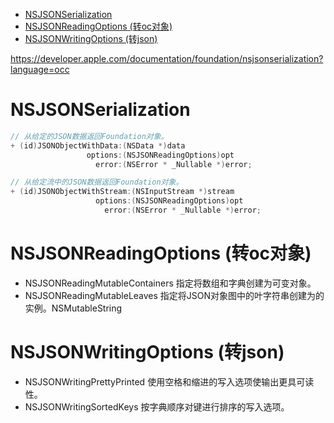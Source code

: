 <!-- TOC -->

- [NSJSONSerialization](#nsjsonserialization)
- [NSJSONReadingOptions (转oc对象)](#nsjsonreadingoptions-转oc对象)
- [NSJSONWritingOptions (转json)](#nsjsonwritingoptions-转json)

<!-- /TOC -->

https://developer.apple.com/documentation/foundation/nsjsonserialization?language=occ

# NSJSONSerialization

```c++
// 从给定的JSON数据返回Foundation对象。
+ (id)JSONObjectWithData:(NSData *)data 
                 options:(NSJSONReadingOptions)opt 
                   error:(NSError * _Nullable *)error;

// 从给定流中的JSON数据返回Foundation对象。
+ (id)JSONObjectWithStream:(NSInputStream *)stream 
                   options:(NSJSONReadingOptions)opt 
                     error:(NSError * _Nullable *)error;
```

# NSJSONReadingOptions (转oc对象)

* NSJSONReadingMutableContainers 指定将数组和字典创建为可变对象。
* NSJSONReadingMutableLeaves 指定将JSON对象图中的叶字符串创建为的实例。NSMutableString

# NSJSONWritingOptions (转json)

* NSJSONWritingPrettyPrinted 使用空格和缩进的写入选项使输出更具可读性。
* NSJSONWritingSortedKeys 按字典顺序对键进行排序的写入选项。
